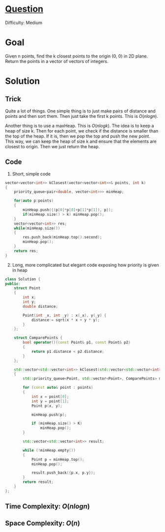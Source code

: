 # [Question](https://leetcode.com/problems/k-closest-points-to-origin/)
Difficulty: Medium
# Goal
Given n points, find the k closest points to the origin (0, 0) in 2D plane. Return the points in a vector of vectors of integers.
# Solution
## Trick
Quite a lot of things. One simple thing is to just make pairs of distance and points and then sort them. Then just take the first k points. This is $O(nlogn)$.

Another thing is to use a maxHeap. This is $O(nlogk)$. The idea is to keep a heap of size k. Then for each point, we check if the distance is smaller than the top of the heap. If it is, then we pop the top and push the new point. This way, we can keep the heap of size k and ensure that the elements are closest to origin. Then we just return the heap.
## Code
1. Short, simple code 
```cpp
vector<vector<int>> kClosest(vector<vector<int>>& points, int k) 
{
    priority_queue<pair<double, vector<int>>> minHeap;

    for(auto p:points)
    {
        minHeap.push({(p[0]*p[0]+p[1]*p[1]), p});
        if(minHeap.size() > k) minHeap.pop();
    }
    vector<vector<int>> res;
    while(minHeap.size())
    {
        res.push_back(minHeap.top().second);
        minHeap.pop();
    }
    return res;
}
```
2. Long, more complicated but elegant code exposing how priority is given in heap
```cpp
class Solution {
public:
    struct Point 
    {
        int x;
        int y;
        double distance;

        Point(int _x, int _y) : x(_x), y(_y) {
            distance = sqrt(x * x + y * y);
        }
    };

    struct ComparePoints {
        bool operator()(const Point& p1, const Point& p2) 
        {
            return p1.distance < p2.distance;
        }
    };

    std::vector<std::vector<int>> kClosest(std::vector<std::vector<int>>& points, int K) 
    {
        std::priority_queue<Point, std::vector<Point>, ComparePoints> minHeap;

        for (const auto& point : points) 
        {
            int x = point[0];
            int y = point[1];
            Point p(x, y);

            minHeap.push(p);

            if (minHeap.size() > K) 
                minHeap.pop();        
        }

        std::vector<std::vector<int>> result;

        while (!minHeap.empty()) 
        {
            Point p = minHeap.top();
            minHeap.pop();

            result.push_back({p.x, p.y});
        }
        return result;
    }
};
```
## Time Complexity: $O(nlogn)$
## Space Complexity: $O(n)$